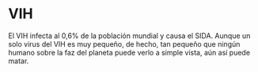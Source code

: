 # VIH

El VIH infecta al 0,6% de la población mundial y causa el SIDA. Aunque un solo
virus del VIH es muy pequeño, de hecho, tan pequeño que ningún humano sobre la
faz del planeta puede verlo a simple vista, aún así puede matar.
